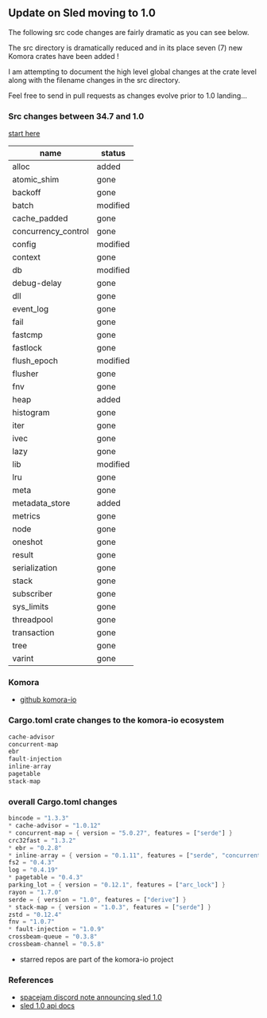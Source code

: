 
## Update on Sled moving to 1.0

The following src code changes are fairly dramatic as you can see below.  

The src directory is dramatically reduced and in its place seven (7) new Komora crates have
been added !

I am attempting to document the high level global changes at the crate level along
with the filename changes in the src directory.

Feel free to send in pull requests as changes evolve prior to 1.0 landing...

### Src changes between 34.7 and 1.0

[start here](https://github.com/spacejam/sled/commit/3d4c6a7c400ea8b4e696f16cff836e0c27e8df45)

|name |status |
|-|-|
| alloc | added |
| atomic_shim | gone |
| backoff | gone |     
| batch | modified |       
| cache_padded | gone |
| concurrency_control | gone |
| config | modified |
| context | gone |
| db | modified |
| debug-delay | gone |
| dll | gone |
| event_log | gone |
| fail | gone |
| fastcmp | gone |
| fastlock | gone |
| flush_epoch | modified |
| flusher | gone |
| fnv | gone |
| heap | added |
| histogram | gone |
| iter | gone |
| ivec | gone |
| lazy | gone |
| lib | modified |
| lru | gone |
| meta | gone |
| metadata_store | added |
| metrics | gone |
| node | gone |
| oneshot | gone |
| result | gone |
| serialization | gone |
| stack | gone |
| subscriber | gone |
| sys_limits | gone |
| threadpool | gone |
| transaction | gone |
| tree | gone |
| varint | gone |

### Komora

* [github komora-io](https://github.com/komora-io)

### Cargo.toml crate changes to the komora-io ecosystem

```rust
cache-advisor
concurrent-map
ebr
fault-injection
inline-array
pagetable
stack-map
```

### overall Cargo.toml changes

```rust
bincode = "1.3.3"
* cache-advisor = "1.0.12"
* concurrent-map = { version = "5.0.27", features = ["serde"] }
crc32fast = "1.3.2"
* ebr = "0.2.8"
* inline-array = { version = "0.1.11", features = ["serde", "concurrent_map_minimum"] }
fs2 = "0.4.3"
log = "0.4.19"
* pagetable = "0.4.3"
parking_lot = { version = "0.12.1", features = ["arc_lock"] }
rayon = "1.7.0"
serde = { version = "1.0", features = ["derive"] }
* stack-map = { version = "1.0.3", features = ["serde"] }
zstd = "0.12.4"
fnv = "1.0.7"
* fault-injection = "1.0.9"
crossbeam-queue = "0.3.8"
crossbeam-channel = "0.5.8"
```

* starred repos are part of the komora-io project

### References

* [spacejam discord note announcing sled 1.0](https://discord.com/channels/509773073294295082/509773073294295084/1134466317567660083)
* [sled 1.0 api docs](https://docs.rs/sled/1.0.0-alpha.103/sled/index.html)
